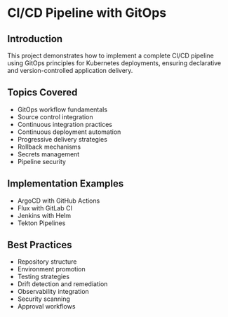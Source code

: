 # CI/CD Pipeline with GitOps

## Introduction
This project demonstrates how to implement a complete CI/CD pipeline using GitOps principles for Kubernetes deployments, ensuring declarative and version-controlled application delivery.

## Topics Covered
- GitOps workflow fundamentals
- Source control integration
- Continuous integration practices
- Continuous deployment automation
- Progressive delivery strategies
- Rollback mechanisms
- Secrets management
- Pipeline security

## Implementation Examples
- ArgoCD with GitHub Actions
- Flux with GitLab CI
- Jenkins with Helm
- Tekton Pipelines

## Best Practices
- Repository structure
- Environment promotion
- Testing strategies
- Drift detection and remediation
- Observability integration
- Security scanning
- Approval workflows